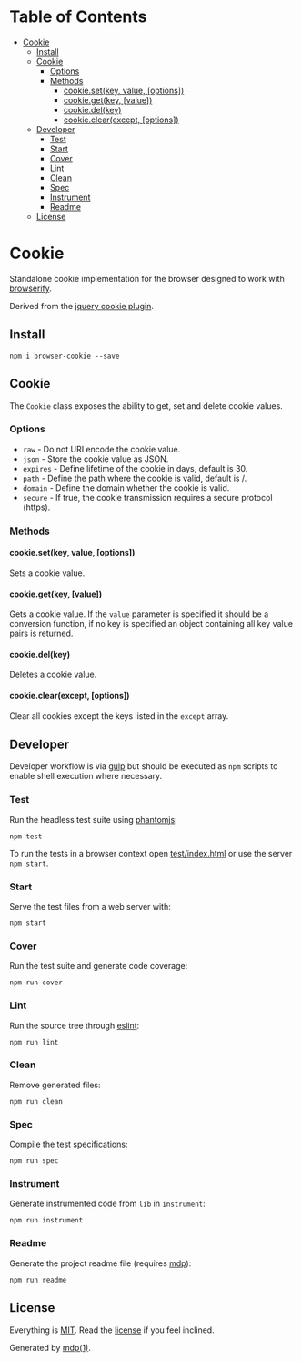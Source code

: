 Table of Contents
=================

* [Cookie](#cookie)
  * [Install](#install)
  * [Cookie](#cookie-1)
    * [Options](#options)
    * [Methods](#methods)
      * [cookie.set(key, value, [options])](#cookiesetkey-value-options)
      * [cookie.get(key, [value])](#cookiegetkey-value)
      * [cookie.del(key)](#cookiedelkey)
      * [cookie.clear(except, [options])](#cookieclearexcept-options)
  * [Developer](#developer)
    * [Test](#test)
    * [Start](#start)
    * [Cover](#cover)
    * [Lint](#lint)
    * [Clean](#clean)
    * [Spec](#spec)
    * [Instrument](#instrument)
    * [Readme](#readme)
  * [License](#license)

Cookie
======

Standalone cookie implementation for the browser designed to work with [browserify](http://browserify.org).

Derived from the [jquery cookie plugin](https://github.com/carhartl/jquery-cookie).

## Install

```
npm i browser-cookie --save
```

## Cookie

The `Cookie` class exposes the ability to get, set and delete cookie values.

### Options

* `raw` - Do not URI encode the cookie value.
* `json` - Store the cookie value as JSON.
* `expires` - Define lifetime of the cookie in days, default is 30.
* `path` - Define the path where the cookie is valid, default is /.
* `domain` - Define the domain whether the cookie is valid.
* `secure` - If true, the cookie transmission requires a secure protocol (https).

### Methods

#### cookie.set(key, value, [options])

Sets a cookie value.

#### cookie.get(key, [value])

Gets a cookie value. If the `value` parameter is specified it should be a conversion function, if no key is specified an object containing all key value pairs is returned.

#### cookie.del(key)

Deletes a cookie value.

#### cookie.clear(except, [options])

Clear all cookies except the keys listed in the `except` array.

## Developer

Developer workflow is via [gulp](http://gulpjs.com) but should be executed as `npm` scripts to enable shell execution where necessary.

### Test

Run the headless test suite using [phantomjs](http://phantomjs.org):

```
npm test
```

To run the tests in a browser context open [test/index.html](https://github.com/socialally/browser-cookie/blob/master/test/index.html) or use the server `npm start`.

### Start

Serve the test files from a web server with:

```
npm start
```

### Cover

Run the test suite and generate code coverage:

```
npm run cover
```

### Lint

Run the source tree through [eslint](http://eslint.org):

```
npm run lint
```

### Clean

Remove generated files:

```
npm run clean
```

### Spec

Compile the test specifications:

```
npm run spec
```

### Instrument

Generate instrumented code from `lib` in `instrument`:

```
npm run instrument
```

### Readme

Generate the project readme file (requires [mdp](https://github.com/freeformsystems/mdp)):

```
npm run readme
```

## License

Everything is [MIT](http://en.wikipedia.org/wiki/MIT_License). Read the [license](https://github.com/socialally/browser-cookie/blob/master/LICENSE) if you feel inclined.

Generated by [mdp(1)](https://github.com/freeformsystems/mdp).

[node]: http://nodejs.org
[npm]: http://www.npmjs.org
[gulp]: http://gulpjs.com
[jquery-cookie]: https://github.com/carhartl/jquery-cookie
[phantomjs]: http://phantomjs.org
[browserify]: http://browserify.org
[eslint]: http://eslint.org
[mdp]: https://github.com/freeformsystems/mdp

